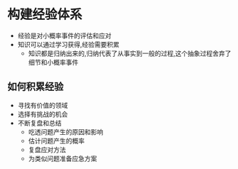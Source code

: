 # 构建经验体系

- 经验是对小概率事件的评估和应对
- 知识可以通过学习获得,经验需要积累
  - 知识都是归纳出来的,归纳代表了从事实到一般的过程,这个抽象过程舍弃了细节和小概率事件

## 如何积累经验

- 寻找有价值的领域
- 选择有挑战的机会
- 不断复盘和总结
  - 吃透问题产生的原因和影响
  - 估计问题产生的概率
  - 复盘应对方法
  - 为类似问题准备应急方案
